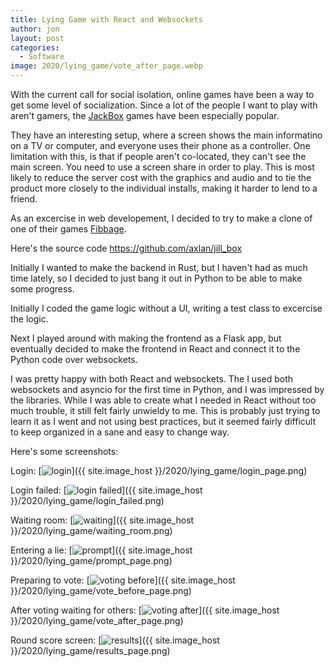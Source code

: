 ```yaml
---
title: Lying Game with React and Websockets 
author: jon
layout: post
categories:
  - Software
image: 2020/lying_game/vote_after_page.webp
---
```


With the current call for social isolation, online games have been a way to get some level of socialization. Since a lot of the people I want to play with aren't gamers, the [JackBox](https://jackboxgames.com/) games have been especially popular.

They have an interesting setup, where a screen shows the main informatino on a TV or computer, and everyone uses their phone as a controller. One limitation with this, is that if people aren't co-located, they can't see the main screen. You need to use a screen share in order to play. This is most likely to reduce the server cost with the graphics and audio and to tie the product more closely to the individual installs, making it harder to lend to a friend.

As an excercise in web developement, I decided to try to make a clone of one of their games [Fibbage](https://jackboxgames.com/fibbage/).

Here's the source code <https://github.com/axlan/jill_box>

Initially I wanted to make the backend in Rust, but I haven't had as much time lately, so I decided to just bang it out in Python to be able to make some progress.

Initially I coded the game logic without a UI, writing a test class to excercise the logic.

Next I played around with making the frontend as a Flask app, but eventually decided to make the frontend in React and connect it to the Python code over websockets.

I was pretty happy with both React and websockets. The I used both websockets and asyncio for the first time in Python, and I was impressed by the libraries. While I was able to create what I needed in React without too much trouble, it still felt fairly unwieldy to me. This is probably just trying to learn it as I went and not using best practices, but it seemed fairly difficult to keep organized in a sane and easy to change way.

Here's some screenshots:

Login:
[<img class="aligncenter wp-image-373 size-medium" src="{{ site.image_host }}/2020/lying_game/login_page.webp" alt="login">]({{ site.image_host }}/2020/lying_game/login_page.png)

Login failed:
[<img class="aligncenter wp-image-373 size-medium" src="{{ site.image_host }}/2020/lying_game/login_failed.webp" alt="login failed">]({{ site.image_host }}/2020/lying_game/login_failed.png)

Waiting room:
[<img class="aligncenter wp-image-373 size-medium" src="{{ site.image_host }}/2020/lying_game/waiting_room.webp" alt="waiting">]({{ site.image_host }}/2020/lying_game/waiting_room.png)

Entering a lie:
[<img class="aligncenter wp-image-373 size-medium" src="{{ site.image_host }}/2020/lying_game/prompt_page.webp" alt="prompt">]({{ site.image_host }}/2020/lying_game/prompt_page.png)

Preparing to vote:
[<img class="aligncenter wp-image-373 size-medium" src="{{ site.image_host }}/2020/lying_game/vote_before_page.webp" alt="voting before">]({{ site.image_host }}/2020/lying_game/vote_before_page.png)

After voting waiting for others:
[<img class="aligncenter wp-image-373 size-medium" src="{{ site.image_host }}/2020/lying_game/vote_after_page.webp" alt="voting after">]({{ site.image_host }}/2020/lying_game/vote_after_page.png)

Round score screen:
[<img class="aligncenter wp-image-373 size-medium" src="{{ site.image_host }}/2020/lying_game/results_page.webp" alt="results">]({{ site.image_host }}/2020/lying_game/results_page.png)
